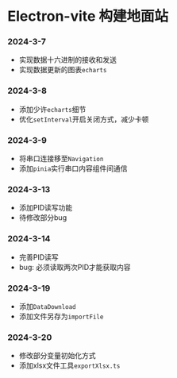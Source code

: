# Electron-vite 构建地面站

### 2024-3-7
- 实现数据十六进制的接收和发送
- 实现数据更新的图表`echarts`

### 2024-3-8
- 添加少许`echarts`细节
- 优化`setInterval`开启关闭方式，减少卡顿

### 2024-3-9
- 将串口连接移至`Navigation`
- 添加`pinia`实行串口内容组件间通信

### 2024-3-13
- 添加PID读写功能
- 待修改部分bug

### 2024-3-14
- 完善PID读写
- bug: 必须读取两次PID才能获取内容

### 2024-3-19
- 添加`DataDownload`
- 添加文件另存为`importFile`

### 2024-3-20
- 修改部分变量初始化方式
- 添加xlsx文件工具`exportXlsx.ts`
